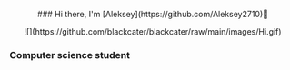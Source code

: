 <p style="text-align: center;">### Hi there, I'm [Aleksey](https://github.com/Aleksey2710)👋</p>

<p style="text-align: center;">![](https://github.com/blackcater/blackcater/raw/main/images/Hi.gif)</p>
 
### Computer science student
<!--
**Aleksey2710/Aleksey2710** is a ✨ _special_ ✨ repository because its `README.md` (this file) appears on your GitHub profile.

Here are some ideas to get you started:

- 🔭 I’m currently working on ...
- 🌱 I’m currently learning ...
- 👯 I’m looking to collaborate on ...
- 🤔 I’m looking for help with ...
- 💬 Ask me about ...
- 📫 How to reach me: ...
- 😄 Pronouns: ...
- ⚡ Fun fact: ...
-->
